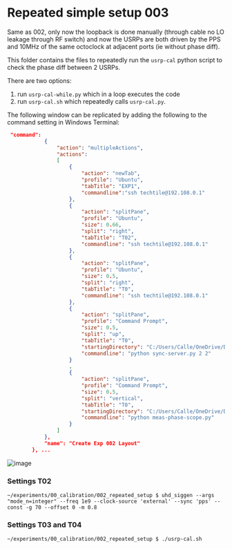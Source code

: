 # Repeated simple setup 003

Same as 002, only now the loopback is done manually (through cable no LO leakage through RF switch) and now the USRPs are both driven by the PPS and 10MHz of the same octoclock at adjacent ports (ie without phase diff).

This folder contains the files to repeatedly run the `usrp-cal` python script to check the phase diff between 2 USRPs.

There are two options:
1. run `usrp-cal-while.py` which in a loop executes the code
2. run `usrp-cal.sh` which repeatedly calls `usrp-cal.py`.

The following window can be replicated by adding the following to the command setting in Windows Terminal:

```json
 "command": 
            {
                "action": "multipleActions",
                "actions": 
                [
                    {
                        "action": "newTab",
                        "profile": "Ubuntu",
                        "tabTitle": "EXP1",
                        "commandline":"ssh techtile@192.108.0.1"
                    },
                    {
                        "action": "splitPane",
                        "profile": "Ubuntu",
                        "size": 0.66,
                        "split": "right",
                        "tabTitle": "T02",
                        "commandline": "ssh techtile@192.108.0.1"
                    },
                    {
                        "action": "splitPane",
                        "profile": "Ubuntu",
                        "size": 0.5,
                        "split": "right",
                        "tabTitle": "T0",
                        "commandline": "ssh techtile@192.108.0.1"
                    },
                    {
                        "action": "splitPane",
                        "profile": "Command Prompt",
                        "size": 0.5,
                        "split": "up",
                        "tabTitle": "T0",
                        "startingDirectory": "C:/Users/Calle/OneDrive/Documenten/GitHub/experiments/00_calibration/003_repeated_setup",
                        "commandline": "python sync-server.py 2 2"
                    }
                    ,
                    {
                        "action": "splitPane",
                        "profile": "Command Prompt",
                        "size": 0.5,
                        "split": "vertical",
                        "tabTitle": "T0",
                        "startingDirectory": "C:/Users/Calle/OneDrive/Documenten/GitHub/experiments/00_calibration/003_repeated_setup",
                        "commandline": "python meas-phase-scope.py"
                    }
                ]
            },
            "name": "Create Exp 002 Layout"
        }, ...
```
![image](https://github.com/techtile-by-dramco/experiments/assets/8626571/7ebfb2bf-89e2-4532-8864-b87ea08126e1)

### Settings T02
```
~/experiments/00_calibration/002_repeated_setup $ uhd_siggen --args "mode_n=integer" --freq 1e9 --clock-source 'external' --sync 'pps' --const -g 70 --offset 0 -m 0.8
```

### Settings T03 and T04
```
~/experiments/00_calibration/002_repeated_setup $ ./usrp-cal.sh
```


